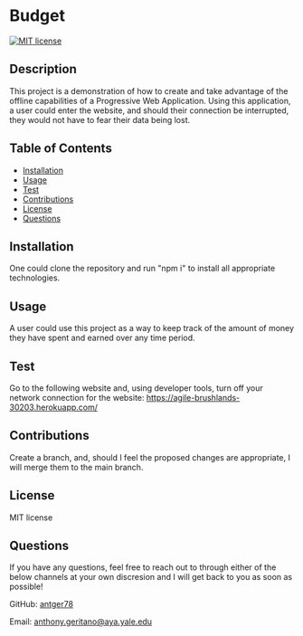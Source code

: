 # Budget

[![MIT license](https://img.shields.io/badge/License-MIT-yellow.svg)](https://opensource.org/licenses/MIT)

  ## Description 
  
   This project is a demonstration of how to create and take advantage of the offline capabilities of a Progressive Web Application. Using this application, a user could enter the website, and should their connection be interrupted, they would not have to fear their data being lost.
  
  ## Table of Contents
  * [Installation](#installation)
  * [Usage](#usage)
  * [Test](#Test)
  * [Contributions](#Contributions)
  * [License](#license)
  * [Questions](#Questions)
  
  
  ## Installation
  
  One could clone the repository and run "npm i" to install all appropriate technologies.
  
  ## Usage 
  
  A user could use this project as a way to keep track of the amount of money they have spent and earned over any time period.
  
  ## Test
  
Go to the following website and, using developer tools, turn off your network connection for the website: https://agile-brushlands-30203.herokuapp.com/  
  
  ## Contributions
  
  Create a branch, and, should I feel the proposed changes are appropriate, I will merge them to the main branch.
  
  ## License
  
  MIT license
  
  ## Questions
  
  If you have any questions, feel free to reach out to through either of the below channels at your own discresion and I will get back to you as soon as possible! 
  
  GitHub:  [antger78](https://github.com/antger78)
  
  Email:  anthony.geritano@aya.yale.edu
  
